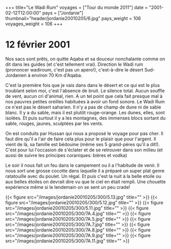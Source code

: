 +++
title="Le Wadi Rum"
voyages = ["Tour du monde 2011"]
date = "2001-02-12T12:00:00"
pays = ["Jordanie"]
thumbnail="header/jordanie20010205/6.jpg"
pays_weight = 106
voyages_weight = 106
+++
# 12 février 2001

Nos sacs sont prêts, on quitte Aqaba et sa douceur nonchalante
comme on dit dans les guides (et c'est tellement vrai). Direction
le Wadi rum (prononcer wadiroum, c'est pas un apero!), c'est-à-dire
le désert Sud-Jordanien à environ 70 Km d'Aqaba. 

C'est la première fois que je vais dans dans le désert et
ce qui est le plus troublant selon moi, c'est l'absence de
bruit. Le silence total. Aucun souffle de vent, aucun cri
d'animal, rien. A un tel point que cela fait presque mal à
nos pauvres petites oreilles habituées à avoir un fond sonore.
Le Wadi Rum ce n'est pas le désert saharien. Il n'y a pas
de champ de dune ni de sable blanc. Il y a du sable, mais
il est plutôt rouge-orange. Les dunes, elles, sont isolées.
Et puis surtout il y a les montagnes, des immenses blocs sortant
du sable, rouges, jaunes, sculptées par les vents. 

On est conduits par Hussan qui nous a proposé le voyage pour
pas cher. Il faut dire qu'il a l'air de faire cela plus pour
le plaisir que pour l'argent. Il vient de là, sa famille est
bédouine (même ses 5 grand-pères qu'il a dit!). C'est pour
lui l'occasion de s'éclater et de se retrouver dans son milieu
(et aussi de suivre les principes coraniques: bières et vodka)


Le soir il nous fait un feu dans le campement ou il a l'habitude
de venir. Il nous sort une grosse cocotte dans laquelle il
a préparé un super plat genre ratatouille avec du poulet.
Un régal. Et puis c'est la nuit à la belle etoile ou aux belles
étoiles on devrait dire vu que le ciel en était rempli. Une
chouette expérience même si le lendemain on se sent un peu
crade! 


<div id="TOTO">{{< figure src="/images/jordanie20010205/300/5.13.jpg" title="" >}}
{{< figure src="/images/jordanie20010205/300/5.12.jpg" title="" >}}
{{< figure src="/images/jordanie20010205/300/5.11.jpg" title="" >}}
{{< figure src="/images/jordanie20010205/300/7A.4.jpg" title="" >}}
{{< figure src="/images/jordanie20010205/300/7A.5.jpg" title="" >}}
{{< figure src="/images/jordanie20010205/300/7A.7.jpg" title="" >}}
{{< figure src="/images/jordanie20010205/300/7A.8.jpg" title="" >}}
{{< figure src="/images/jordanie20010205/300/7A.9.jpg" title="" >}}
{{< figure src="/images/jordanie20010205/300/7A.11.jpg" title="" >}}
</DIV>

